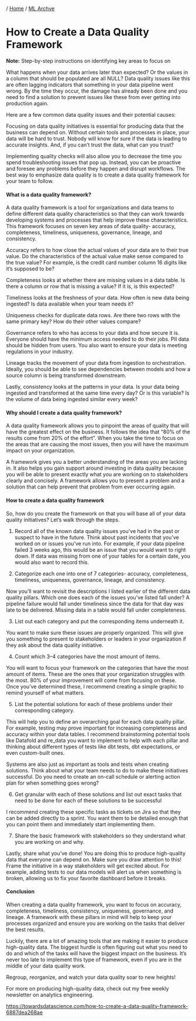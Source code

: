 / [Home](../index.md) / [ML Archve](index.md)

# How to Create a Data Quality Framework

**Note:** Step-by-step instructions on identifying key areas to focus on


What happens when your data arrives later than expected? Or the values in a column that should be populated are all NULL? Data quality issues like this are often lagging indicators that something in your data pipeline went wrong. By the time they occur, the damage has already been done and you need to find a solution to prevent issues like these from ever getting into production again.

Here are a few common data quality issues and their potential causes:

Focusing on data quality initiatives is essential for producing data that the business can depend on. Without certain tools and processes in place, your data will be hard to trust. Nobody will know for sure if the data is leading to accurate insights. And, if you can’t trust the data, what can you trust?

Implementing quality checks will also allow you to decrease the time you spend troubleshooting issues that pop up. Instead, you can be proactive and foresee any problems before they happen and disrupt workflows. The best way to emphasize data quality is to create a data quality framework for your team to follow.

#### What is a data quality framework?
A data quality framework is a tool for organizations and data teams to define different data quality characteristics so that they can work towards developing systems and processes that help improve these characteristics. This framework focuses on seven key areas of data quality- accuracy, completeness, timeliness, uniqueness, governance, lineage, and consistency.

Accuracy refers to how close the actual values of your data are to their true value. Do the characteristics of the actual value make sense compared to the true value? For example, is the credit card number column 16 digits like it’s supposed to be?

Completeness looks at whether there are missing values in a data table. Is there a column or row that is missing a value? If it is, is this expected?

Timeliness looks at the freshness of your data. How often is new data being ingested? Is data available when your team needs it?

Uniqueness checks for duplicate data rows. Are there two rows with the same primary key? How do their other values compare?

Governance refers to who has access to your data and how secure it is. Everyone should have the minimum access needed to do their jobs. PII data should be hidden from users. You also want to ensure your data is meeting regulations in your industry.

Lineage tracks the movement of your data from ingestion to orchestration. Ideally, you should be able to see dependencies between models and how a source column is being transformed downstream.

Lastly, consistency looks at the patterns in your data. Is your data being ingested and transformed at the same time every day? Or is this variable? Is the volume of data being ingested similar every week?

#### Why should I create a data quality framework?
A data quality framework allows you to pinpoint the areas of quality that will have the greatest effect on the business. It follows the idea that “80% of the results come from 20% of the effort”. When you take the time to focus on the areas that are causing the most issues, then you will have the maximum impact on your organization.

A framework gives you a better understanding of the areas you are lacking in. It also helps you gain support around investing in data quality because you will be able to present exactly what you are working on to stakeholders clearly and concisely. A framework allows you to present a problem and a solution that can help prevent that problem from ever occurring again.

#### How to create a data quality framework
So, how do you create the framework on that you will base all of your data quality initiatives? Let’s walk through the steps.

1. Record all of the known data quality issues you’ve had in the past or suspect to have in the future.
Think about past incidents that you’ve worked on or issues you’ve run into. For example, if your data pipeline failed 3 weeks ago, this would be an issue that you would want to right down. If data was missing from one of your tables for a certain date, you would also want to record this.

2. Categorize each one into one of 7 categories- accuracy, completeness, timeliness, uniqueness, governance, lineage, and consistency.

Now you’ll want to revisit the descriptions I listed earlier of the different data quality pillars. Which one does each of the issues you’ve listed fall under? A pipeline failure would fall under timeliness since the data for that day was late to be delivered. Missing data in a table would fall under completeness.

3. List out each category and put the corresponding items underneath it.

You want to make sure these issues are properly organized. This will give you something to present to stakeholders or leaders in your organization if they ask about the data quality initiative.

4. Count which 3–4 categories have the most amount of items.

You will want to focus your framework on the categories that have the most amount of items. These are the ones that your organization struggles with the most. 80% of your improvement will come from focusing on these. Once you’ve determined these, I recommend creating a simple graphic to remind yourself of what matters.

5. List the potential solutions for each of these problems under their corresponding category.

This will help you to define an overarching goal for each data quality pillar. For example, testing may prove important for increasing completeness and accuracy within your data tables. I recommend brainstorming potential tools like Datafold and re_data you want to implement to help with each pillar and thinking about different types of tests like dbt tests, dbt expectations, or even custom-built ones.

Systems are also just as important as tools and tests when creating solutions. Think about what your team needs to do to make these initiatives successful. Do you need to create an on-call schedule or alerting action plan for when something goes wrong?



6. Get granular with each of these solutions and list out exact tasks that need to be done for each of these solutions to be successful

I recommend creating these specific tasks as tickets on Jira so that they can be added directly to a sprint. You want them to be detailed enough that you can point them and immediately start implementing them.

7. Share the basic framework with stakeholders so they understand what you are working on and why.

Lastly, share what you’ve done! You are doing this to produce high-quality data that everyone can depend on. Make sure you draw attention to this! Frame the initiative in a way stakeholders will get excited about. For example, adding tests to our data models will alert us when something is broken, allowing us to fix your favorite dashboard before it breaks.

#### Conclusion
When creating a data quality framework, you want to focus on accuracy, completeness, timeliness, consistency, uniqueness, governance, and lineage. A framework with these pillars in mind will help to keep your processes organized and ensure you are working on the tasks that deliver the best results.

Luckily, there are a lot of amazing tools that are making it easier to produce high-quality data. The biggest hurdle is often figuring out what you need to do and which of the tasks will have the biggest impact on the business. It’s never too late to implement this type of framework, even if you are in the middle of your data quality work.

Regroup, reorganize, and watch your data quality soar to new heights!

For more on producing high-quality data, check out my free weekly newsletter on analytics engineering.


https://towardsdatascience.com/how-to-create-a-data-quality-framework-6887dea268ae